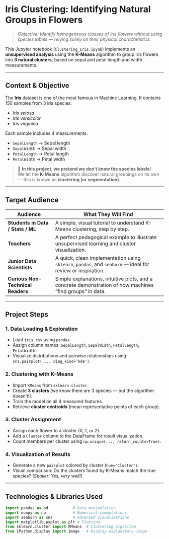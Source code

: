 # Iris Clustering: Identifying Natural Groups in Flowers

> *Objective: Identify homogeneous classes of iris flowers without using species labels — relying solely on their physical characteristics.*

This Jupyter notebook (`Clustering_Iris.ipynb`) implements an **unsupervised analysis** using the **K-Means** algorithm to group iris flowers into **3 natural clusters**, based on sepal and petal length and width measurements.

---

## Context & Objective

The **Iris** dataset is one of the most famous in Machine Learning. It contains 150 samples from 3 iris species:
- *Iris setosa*
- *Iris versicolor*
- *Iris virginica*

Each sample includes 4 measurements:
- `SepalLength` → Sepal length
- `SepalWidth`  → Sepal width
- `PetalLength` → Petal length
- `PetalWidth`  → Petal width

> 🤔 **In this project, we pretend we don’t know the species labels!**  
> We let the **K-Means** algorithm discover natural groupings on its own — this is known as **clustering (or segmentation)**.

---

## Target Audience

| Audience | What They Will Find |
|----------|----------------------|
| **Students in Data / Stats / ML** | A simple, visual tutorial to understand K-Means clustering, step by step. |
| **Teachers** | A perfect pedagogical example to illustrate unsupervised learning and cluster visualization. |
| **Junior Data Scientists** | A quick, clean implementation using `sklearn`, `pandas`, and `seaborn` — ideal for review or inspiration. |
| **Curious Non-Technical Readers** | Simple explanations, intuitive plots, and a concrete demonstration of how machines “find groups” in data. |

---

## Project Steps

### 1. Data Loading & Exploration
- Load `iris.csv` using `pandas`.
- Assign column names: `SepalLength`, `SepalWidth`, `PetalLength`, `PetalWidth`.
- Visualize distributions and pairwise relationships using `sns.pairplot(..., diag_kind='kde')`.

### 2. Clustering with K-Means
- Import `KMeans` from `sklearn.cluster`.
- Create **3 clusters** (we know there are 3 species — but the algorithm doesn’t!).
- Train the model on all 4 measured features.
- Retrieve **cluster centroids** (mean representative points of each group).

### 3. Cluster Assignment
- Assign each flower to a cluster (0, 1, or 2).
- Add a `Cluster` column to the DataFrame for result visualization.
- Count members per cluster using `np.unique(..., return_counts=True)`.

### 4. Visualization of Results
- Generate a new `pairplot` colored by cluster (`hue="Cluster"`).
- Visual comparison: Do the clusters found by K-Means match the true species? *(Spoiler: Yes, very well!)*

---

## Technologies & Libraries Used

```python
import pandas as pd           # Data manipulation
import numpy as np            # Numerical computations
import seaborn as sns         # Advanced visualizations
import matplotlib.pyplot as plt # Plotting
from sklearn.cluster import KMeans  # Clustering algorithm
from IPython.display import Image   # Display explanatory image
